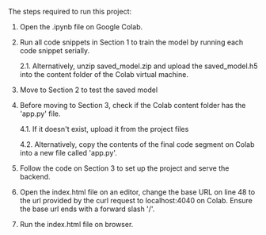 The steps required to run this project:

1. Open the .ipynb file on Google Colab.

2. Run all code snippets in Section 1 to train the model by running each code snippet serially.

	2.1. Alternatively, unzip saved_model.zip and upload the saved_model.h5 into the content folder of the Colab virtual machine.

3. Move to Section 2 to test the saved model

4. Before moving to Section 3, check if the Colab content folder has the 'app.py' file. 

	4.1. If it doesn't exist, upload it from the project files

	4.2. Alternatively, copy the contents of the final code segment on Colab into a new file called 'app.py'.

5. Follow the code on Section 3 to set up the project and serve the backend.

6. Open the index.html file on an editor, change the base URL on line 48 to the url provided by the curl request to localhost:4040 on Colab. Ensure the base url ends with a forward slash '/'.

7. Run the index.html file on browser.